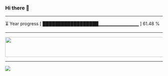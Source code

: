 ### Hi there 👋
---
⏳ Year progress [ ██████████████████▁▁▁▁▁▁▁▁▁▁▁▁ ] 61.48 %

---

<a href="https://dev.chrisewart.com/spotify?open">
    <img src="https://dev.chrisewart.com/spotify" width="540" height="64">
</a> 


---
![](https://komarev.com/ghpvc/?username=ChrisE217&color=656d6f&abbreviated=true&label=Views&style=for-the-badge)

